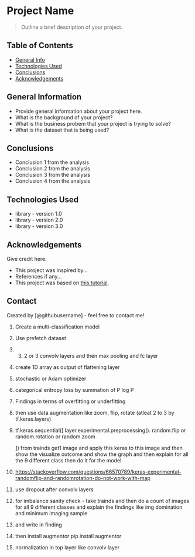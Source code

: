 # Project Name
> Outline a brief description of your project.


## Table of Contents
* [General Info](#general-information)
* [Technologies Used](#technologies-used)
* [Conclusions](#conclusions)
* [Acknowledgements](#acknowledgements)

<!-- You can include any other section that is pertinent to your problem -->

## General Information
- Provide general information about your project here.
- What is the background of your project?
- What is the business probem that your project is trying to solve?
- What is the dataset that is being used?

<!-- You don't have to answer all the questions - just the ones relevant to your project. -->

## Conclusions
- Conclusion 1 from the analysis
- Conclusion 2 from the analysis
- Conclusion 3 from the analysis
- Conclusion 4 from the analysis

<!-- You don't have to answer all the questions - just the ones relevant to your project. -->


## Technologies Used
- library - version 1.0
- library - version 2.0
- library - version 3.0

<!-- As the libraries versions keep on changing, it is recommended to mention the version of library used in this project -->

## Acknowledgements
Give credit here.
- This project was inspired by...
- References if any...
- This project was based on [this tutorial](https://www.example.com).


## Contact
Created by [@githubusername] - feel free to contact me!


<!-- Optional -->
<!-- ## License -->
<!-- This project is open source and available under the [... License](). -->

<!-- You don't have to include all sections - just the one's relevant to your project -->


1. Create a multi-classification model
2. Use prefetch dataset
3. 3. 2 or 3 convolv layers and then max pooling and fc layer
4. create 1D array as output of flattening layer
5. stochastic or Adam optimizer
6. categorical entropy loss by summation of P log P
7. Findings in terms of overfitting or underfitting
8. then use data augmentation like zoom, flip, rotate (atleat 2 to 3 by tf.keras.layers)
9. tf.keras.sequential([
layer.experimental.preprocessing().
random.flip
or random.rotation
or random.zoom



    ])
  from trainds get1 image and apply this keras to this image and then show the visualize outcome and show the graph and then explain for all the 9 different class
then do it for the model
11. https://stackoverflow.com/questions/66570789/keras-experimental-randomflip-and-randomrotation-do-not-work-with-map
12. use dropout after convolv layers
13. for imbalance sanity check - take trainds and then do a count of images for all 9 different classes and explain the findings like img domination and minimum imaging sample
14. and write in finding
15. then install augmentor pip install augmentor
16. normalization in top layer like convolv layer
